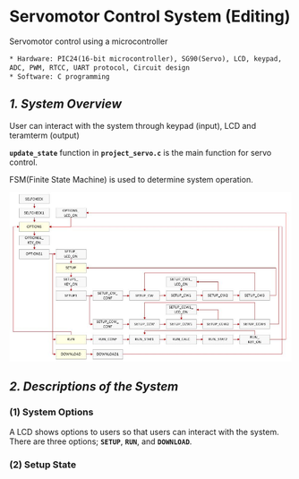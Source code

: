 # Servomotor Control System (Editing)
Servomotor control using a microcontroller
```
* Hardware: PIC24(16-bit microcontroller), SG90(Servo), LCD, keypad, ADC, PWM, RTCC, UART protocol, Circuit design
* Software: C programming
```

## _1. System Overview_
User can interact with the system through keypad (input), LCD and teramterm (output)

**`update_state`** function in **`project_servo.c`** is the main function for servo control.

FSM(Finite State Machine) is used to determine system operation.

![alt text](https://github.com/lkyungho/Images/blob/master/servomotor-control-diagram.JPG "System Diagram")

## _2. Descriptions of the System_
### (1) System Options
A LCD shows options to users so that users can interact with the system. There are three options; **`SETUP`**, **`RUN`**, and **`DOWNLOAD`**.

### (2) Setup State
